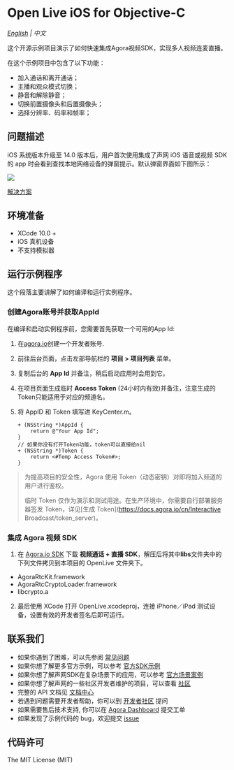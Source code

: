 # Open Live iOS for Objective-C

*[English](README.md) | 中文*

这个开源示例项目演示了如何快速集成Agora视频SDK，实现多人视频连麦直播。

在这个示例项目中包含了以下功能：

- 加入通话和离开通话；
- 主播和观众模式切换；
- 静音和解除静音；
- 切换前置摄像头和后置摄像头；
- 选择分辨率、码率和帧率；

## 问题描述
iOS 系统版本升级至 14.0 版本后，用户首次使用集成了声网 iOS 语音或视频 SDK 的 app 时会看到查找本地网络设备的弹窗提示。默认弹窗界面如下图所示：

![](../pictures/ios_14_privacy_zh.png)

[解决方案](https://docs.agora.io/cn/faq/local_network_privacy)

## 环境准备

- XCode 10.0 +
- iOS 真机设备
- 不支持模拟器

## 运行示例程序

这个段落主要讲解了如何编译和运行实例程序。

### 创建Agora账号并获取AppId

在编译和启动实例程序前，您需要首先获取一个可用的App Id:

1. 在[agora.io](https://dashboard.agora.io/signin/)创建一个开发者账号.
2. 前往后台页面，点击左部导航栏的 **项目 > 项目列表** 菜单。
3. 复制后台的 **App Id** 并备注，稍后启动应用时会用到它。
4. 在项目页面生成临时 **Access Token** (24小时内有效)并备注，注意生成的Token只能适用于对应的频道名。

5. 将 AppID 和 Token 填写进 KeyCenter.m。

    ```
    + (NSString *)AppId {
        return @"Your App Id";
    }
    // 如果你没有打开Token功能，token可以直接给nil
    + (NSString *)Token {
        return <#Temp Access Token#>;
    }
    ```

> 为提高项目的安全性，Agora 使用 Token（动态密钥）对即将加入频道的用户进行鉴权。
>
> 临时 Token 仅作为演示和测试用途。在生产环境中，你需要自行部署服务器签发 Token，详见[生成 Token](https://docs.agora.io/cn/Interactive Broadcast/token_server)。

### 集成 Agora 视频 SDK

1. 在 [Agora.io SDK](https://docs.agora.io/cn/All/downloads?platform=All%20Platforms) 下载 **视频通话 + 直播 SDK**，解压后将其中**libs**文件夹中的下列文件拷贝到本项目的 OpenLive 文件夹下。

  - AgoraRtcKit.framework
  - AgoraRtcCryptoLoader.framework
  - libcrypto.a

2. 最后使用 XCode 打开 OpenLive.xcodeproj，连接 iPhone／iPad 测试设备，设置有效的开发者签名后即可运行。

## 联系我们

- 如果你遇到了困难，可以先参阅 [常见问题](https://docs.agora.io/cn/faq)
- 如果你想了解更多官方示例，可以参考 [官方SDK示例](https://github.com/AgoraIO)
- 如果你想了解声网SDK在复杂场景下的应用，可以参考 [官方场景案例](https://github.com/AgoraIO-usecase)
- 如果你想了解声网的一些社区开发者维护的项目，可以查看 [社区](https://github.com/AgoraIO-Community)
- 完整的 API 文档见 [文档中心](https://docs.agora.io/cn/)
- 若遇到问题需要开发者帮助，你可以到 [开发者社区](https://rtcdeveloper.com/) 提问
- 如果需要售后技术支持, 你可以在 [Agora Dashboard](https://dashboard.agora.io) 提交工单
- 如果发现了示例代码的 bug，欢迎提交 [issue](https://github.com/AgoraIO/Basic-Video-Broadcasting/issues)

## 代码许可

The MIT License (MIT)
